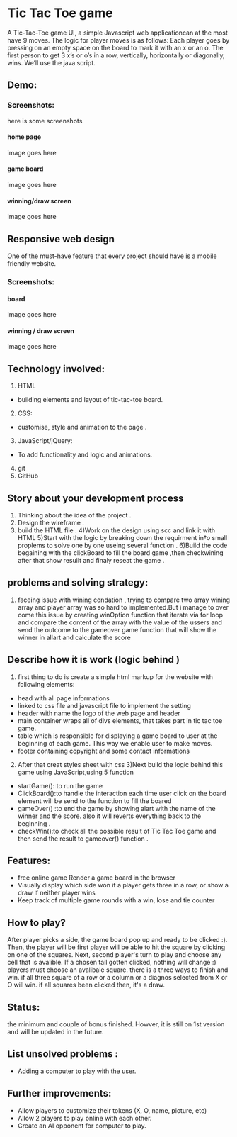 # Tic Tac Toe game
A Tic-Tac-Toe game UI, a simple Javascript web applicationcan at the most have 9 moves. The logic for player moves is as follows: Each player goes by pressing on an empty space on the board to mark it with an x or an o. The first person to get 3 x’s or o’s in a row, vertically, horizontally or diagonally, wins. We’ll use the java script.
## Demo:
 <a href=https://saera1988.github.io/projects-sarah></a>

### Screenshots:
here is some screenshots
#### home page
image goes here

#### game board
image goes here

#### winning/draw screen
image goes here

## Responsive web design
One of the must-have feature that every project should have is a mobile friendly website.
### Screenshots:
#### board
image goes here
#### winning / draw screen
image goes here 
## Technology involved:
1. HTML
* building elements and layout of tic-tac-toe board.
2. CSS:
* customise, style and animation to the page .
3. JavaScript/jQuery: 
* To add functionality and logic and animations.
4. git
5. GitHub
## Story about your development process
1) Thinking about the idea of the project .
2) Design the wireframe .
3) build the HTML file .
4)Work on the design using scc and link it with HTML
5)Start with the logic by breaking down the requirment in†o small proplems to solve one by one useing several function .
6)Build the code begaining with the clickBoard to fill the board game ,then checkwining after that show resuilt and finaly reseat the game .
## problems and solving strategy:
1) faceing issue with wining condation , trying to compare two array wining array and player array was so hard to implemented.But i manage to over come this issue by creating winOption function that
iterate via for loop and compare the content of the array with the value of the ussers and send the outcome to the gameover game function that will show the winner  in allart  and calculate the score
## Describe how it is work (logic behind )
1) first thing to do is create a simple html markup for the website
with following elements:
* head with all page informations
* linked to css file and javascript file to implement the setting
* header with name the logo of the web page and header
* main container wraps all of divs  elements, that takes part in tic tac toe game.
* table which is responsible for displaying a game board to user at the beginning of each game. This way we enable user to make moves.
* footer containing copyright and some contact informations
2) After that creat styles sheet with css
3)Next build the logic behind this game using  JavaScript,using 5 function
* startGame(): to run the game
* ClickBoard():to handle the interaction each time user  click on the board element will be send to the function to fill the boared
* gameOver() :to end the game by showing alart with the name of the winner and the score. also it will reverts everything back to the beginning .
* checkWin():to check  all  the possible result of Tic Tac Toe game and then send the result to gameover() function .
## Features:
* free online game Render a game board in the browser
* Visually display which side won if a player gets three in a row, or show a draw if neither player wins
* Keep track of multiple game rounds with a win, lose and tie counter
## How to play?
After player picks a side, the game board pop up and ready to be clicked :). Then, the player will be first player will be able to hit the square by clicking on one of the squares. Next, second player's turn to play and choose any cell that is avalible. If a chosen tail gotten clicked, nothing will change :) players must choose an avalibale square. there is a three ways to finish and win. if all three square of a row or a column or a diagnos selected from  X or O will win. if all squares been clicked then, it's a draw. 
## Status:
the minimum and couple of bonus finished. Howver, it is still on 1st version and will be updated in the future. 
## List unsolved problems :
* Adding a computer to play with the user.
## Further improvements:
* Allow players to customize their tokens (X, O, name, picture, etc)
* Allow 2 players to play online with each other.
* Create an AI opponent for computer to play.